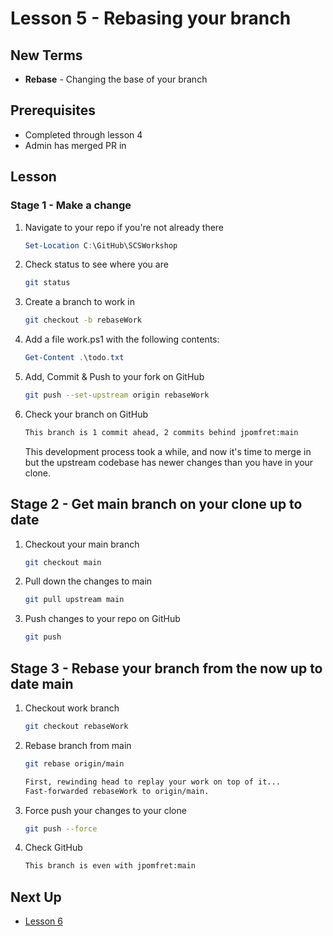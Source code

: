 # Lesson 5 - Rebasing your branch

## New Terms

- **Rebase** - Changing the base of your branch

## Prerequisites

- Completed through lesson 4
- Admin has merged PR in

## Lesson

### Stage 1 - Make a change

1. Navigate to your repo if you're not already there

    ``` PowerShell
    Set-Location C:\GitHub\SCSWorkshop
    ```

2. Check status to see where you are

    ```bash
    git status
    ```

3. Create a branch to work in

    ```bash
    git checkout -b rebaseWork
    ```

4. Add a file work.ps1 with the following contents:

    ``` PowerShell
    Get-Content .\todo.txt
    ```

5. Add, Commit & Push to your fork on GitHub

    ```bash
    git push --set-upstream origin rebaseWork

6. Check your branch on GitHub

    ```bash
    This branch is 1 commit ahead, 2 commits behind jpomfret:main
    ```

    This development process took a while, and now it's time to merge in but the upstream codebase has newer changes than you have in your clone.

## Stage 2 - Get main branch on your clone up to date

1. Checkout your main branch

    ```bash
    git checkout main
    ```

2. Pull down the changes to main

    ```bash
    git pull upstream main
    ```

3. Push changes to your repo on GitHub

    ```bash
    git push
    ```

## Stage 3 - Rebase your branch from the now up to date main

1. Checkout work branch

    ```bash
    git checkout rebaseWork
    ```

2. Rebase branch from main

    ```bash
    git rebase origin/main
    ```

    ```bash
    First, rewinding head to replay your work on top of it...
    Fast-forwarded rebaseWork to origin/main.
    ```

3. Force push your changes to your clone

    ```bash
    git push --force
    ```

4. Check GitHub

    ```bash
    This branch is even with jpomfret:main
    ```

## Next Up

- [Lesson 6](../Lessons/Lesson6.md)
